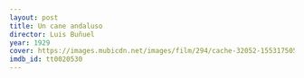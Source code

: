 ```yaml
---
layout: post
title: Un cane andaluso
director: Luis Buñuel
year: 1929
cover: https://images.mubicdn.net/images/film/294/cache-32052-1553175051/image-w1280.jpg
imdb_id: tt0020530
---
```


